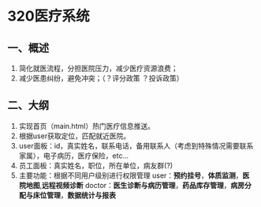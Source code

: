 # 320医疗系统

[^by 朱用才]: 毕业设计



## 一、概述

1. 简化就医流程，分担医院压力，减少医疗资源浪费；
2. 减少医患纠纷，避免冲突；（？评分政策 ？投诉政策）





## 二、大纲

1. 实现首页（main.html）热门医疗信息推送。
2. 根据user获取定位，匹配就近医院。
3. user面板：id，真实姓名，联系电话，备用联系人（考虑到特殊情况需要联系家属），电子病历，医疗保险，etc...
4. 员工面板：真实姓名，职位，所在单位，病友群(?)
5. 主要功能：根据不同用户级别进行权限管理
           user：**预约挂号**，**体质监测**，**医院地图**,**远程视频诊断**
           doctor：**医生诊断与病历管理**，**药品库存管理**，**病房分配与床位管理**，**数据统计与报表**

